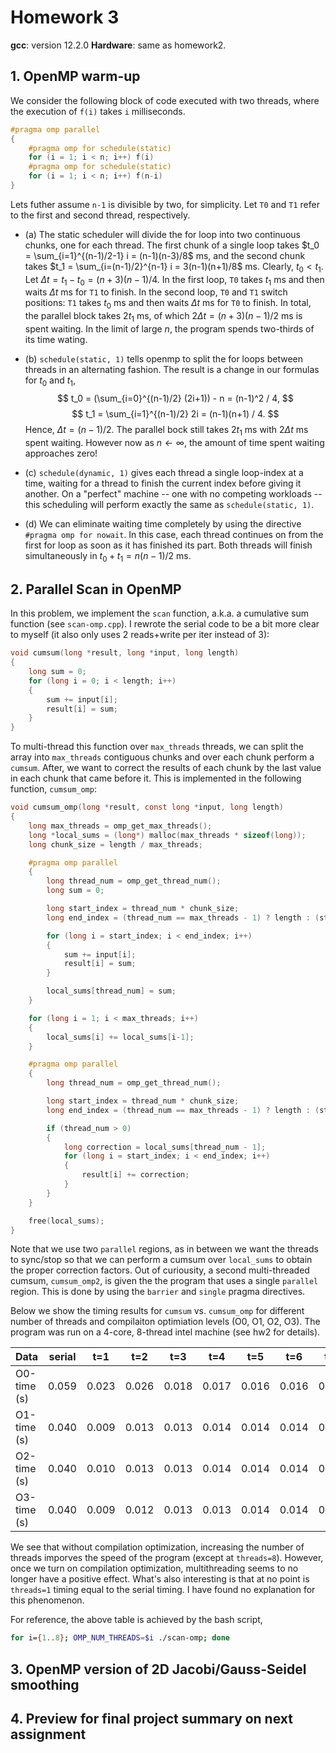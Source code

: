 # Homework 3

**gcc**: version 12.2.0
**Hardware**: same as homework2.


## 1. OpenMP warm-up
We consider the following block of code executed with two threads, where the execution 
of `f(i)` takes `i` milliseconds.

```c
#pragma omp parallel
{
    #pragma omp for schedule(static)
    for (i = 1; i < n; i++) f(i)
    #pragma omp for schedule(static)
    for (i = 1; i < n; i++) f(n-i)
}
```

Lets futher assume `n-1` is divisible by two, for simplicity.
Let `T0` and `T1` refer to the first and second thread, respectively. 

- (a) The static scheduler will divide the for loop into two continuous chunks,
  one for each thread. The first chunk of a single loop takes $t_0 =
  \sum_{i=1}^{(n-1)/2-1} i = (n-1)(n-3)/8$ ms, and the second chunk takes $t_1
  = \sum_{i=(n-1)/2}^{n-1} i = 3(n-1)(n+1)/8$ ms. Clearly, $t_0 < t_1$. Let
  $\Delta t = t_1-t_0 = (n+3)(n-1)/4$. In the first loop, `T0` takes $t_1$ ms and then waits
  $\Delta t$ ms for `T1` to finish. In the second loop, `T0` and `T1` switch
  positions: `T1` takes $t_0$ ms and then waits $\Delta t$ ms for `T0` to
  finish. In  total, the parallel block takes $2t_1$ ms, of which $2\Delta t
  = (n+3)(n-1)/2$ ms is spent waiting. In the limit of large $n$, the program
  spends two-thirds of its time wating.

- (b) `schedule(static, 1)` tells openmp to split the for loops between threads
  in an alternating fashion. The result is a change in our formulas for $t_0$
  and $t_1$,
  $$
  t_0 = (\sum_{i=0}^{(n-1)/2} (2i+1)) - n = (n-1)^2 / 4,
  $$
  $$
  t_1 = \sum_{i=1}^{(n-1)/2} 2i = (n-1)(n+1) / 4.
  $$
  Hence, $\Delta t = (n-1)/2$. The parallel bock still takes $2t_1$ ms with
  $2\Delta t$ ms spent waiting. However now as $n \leftarrow \infty$, the
  amount of time spent waiting approaches zero!

- (c) `schedule(dynamic, 1)` gives each thread a single loop-index at a time,
  waiting for a thread to finish the current index before giving it another. On
  a "perfect" machine -- one with no competing workloads -- this scheduling
  will perform exactly the same as `schedule(static, 1)`.

- (d) We can eliminate waiting time completely by using the directive `#pragma omp for nowait`.
  In this case, each thread continues on from the first for loop as soon as it has finished its part.
  Both threads will finish simultaneously in $t_0 + t_1 = n(n-1)/2$ ms.

## 2. Parallel Scan in OpenMP
In this problem, we implement the `scan` function, a.k.a. a cumulative sum function (see `scan-omp.cpp`).
I rewrote the serial code to be a bit more clear to myself (it also only uses 2 reads+write per iter instead of 3):

```c
void cumsum(long *result, long *input, long length) 
{
    long sum = 0;
    for (long i = 0; i < length; i++) 
    {
        sum += input[i];
        result[i] = sum;
    }
}
```

To multi-thread this function over `max_threads` threads, we can split the array into 
`max_threads` contiguous chunks and over each chunk perform a `cumsum`. After, 
we want to correct the results of each chunk by the last value in each chunk that came 
before it. This is implemented in the following function, `cumsum_omp`:

```c
void cumsum_omp(long *result, const long *input, long length) 
{
    long max_threads = omp_get_max_threads();
    long *local_sums = (long*) malloc(max_threads * sizeof(long));
    long chunk_size = length / max_threads;

    #pragma omp parallel
    {
        long thread_num = omp_get_thread_num();
        long sum = 0;

        long start_index = thread_num * chunk_size;
        long end_index = (thread_num == max_threads - 1) ? length : (start_index + chunk_size);

        for (long i = start_index; i < end_index; i++) 
        {
            sum += input[i];
            result[i] = sum;
        }

        local_sums[thread_num] = sum;
    }

    for (long i = 1; i < max_threads; i++) 
    {
        local_sums[i] += local_sums[i-1];
    }

    #pragma omp parallel
    {
        long thread_num = omp_get_thread_num();

        long start_index = thread_num * chunk_size;
        long end_index = (thread_num == max_threads - 1) ? length : (start_index + chunk_size);

        if (thread_num > 0) 
        {
            long correction = local_sums[thread_num - 1];
            for (long i = start_index; i < end_index; i++) 
            {
                result[i] += correction;
            }
        }
    }

    free(local_sums);
}
```

Note that we use two `parallel` regions, as in between we want the threads to
sync/stop so that we can perform a cumsum over `local_sums` to obtain the
proper correction factors. Out of curiousity, a second multi-threaded cumsum,
`cumsum_omp2`, is given the the program that uses a single `parallel` 
region. This is done by using the `barrier` and `single` pragma directives.

Below we show the timing results for `cumsum` vs. `cumsum_omp` for different
number of threads and compilaiton optimiation levels (O0, O1, O2, O3). The
program was run on a 4-core, 8-thread intel machine (see hw2 for details).

| Data        | serial| t=1   | t=2   | t=3   | t=4   | t=5   | t=6   | t=7   | t=8   |
|-------------|-------|-------|-------|-------|-------|-------|-------|-------|-------|
| O0-time (s) | 0.059 | 0.023 | 0.026 | 0.018 | 0.017 | 0.016 | 0.016 | 0.015 | 0.031 |
| O1-time (s) | 0.040 | 0.009 | 0.013 | 0.013 | 0.014 | 0.014 | 0.014 | 0.014 | 0.015 |
| O2-time (s) | 0.040 | 0.010 | 0.013 | 0.013 | 0.014 | 0.014 | 0.014 | 0.014 | 0.014 |
| O3-time (s) | 0.040 | 0.009 | 0.012 | 0.013 | 0.013 | 0.014 | 0.014 | 0.014 | 0.014 |

We see that without compilation optimization, increasing the number of threads
imporves the speed of the program (except at `threads=8`). However, once we
turn on compilation optimization, multithreading seems to no longer have a
positive effect. What's also interesting is that at no point is `threads=1`
timing equal to the serial timing. I have found no explanation for this
phenomenon.

For reference, the above table is achieved by the bash script,
```bash
for i={1..8}; OMP_NUM_THREADS=$i ./scan-omp; done
```

## 3. OpenMP version of 2D Jacobi/Gauss-Seidel smoothing

## 4. Preview for final project summary on next assignment
